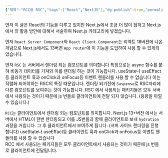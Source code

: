 ```yaml
---
{"제목":"RCC와 RSC","tags":["React","NextJS"],"dg-publish":true,"permalink":"/공부/Next.js/RCC와 RSC/","dgPassFrontmatter":true,"updated":"2025-04-29T17:09:57.156+09:00"}
---
```


먼저 이 글은 React의 기능을 다루고 있지만 Next.js에서 조금 더 많이 접하고 Next.js에서 의 활용 방안에 대해서 서술하여 Next.js 카테고리에 넣겠습니다.

먼저 `React Server Component`와 `React Client Component`는 리액트 18버젼에 나온 개념으로 Next.js에서도 13버젼 `App router`에 이 기능을 도입하여 사용 할 수 있게되었습니다.

먼저 `RSC` 는 서버에서 렌더링 되는 컴포넌트를 의미합니다 
특징으로는 async 함수를 붙혀 비동기 데이터를 가져와 이를 렌더링 하는 것이 가능합니다.
useState나 useEffact등 클라이언트 훅과 onClick과 onFocus등 이벤트 핸들러를 사용 할 수 없습니다 이는 직렬화 되어야하는 RSC의 특징 때문입니다.
렌더링 되기전에 `Suspense`로  RSC자리에 다른 컴포넌트를 보여주는 것이 가능합니다.
RSC 에서 사용되는 패키지들은 모두 서버에서 사용되는 것이기 때문에 js 번들로 클라이언트에 전달 되지 않습니다. (용량을 아낄수 있습니다.)

`RCC`는 클라이언트에서 렌더링 되는 컴포넌트를 의미합니다. Next.js 13+버전 에서는 서버에서 HTML이 한번 렌더링되고 이를 JS번들과 함께 클라이언트로 보내 `hydration`과정을 거칩니다.
그 후 클라이언트에서 보여주게 됩니다. (서버 사이드 렌더링을 진행 합니다)
useState나 useEffact등 클라이언트 훅과 onClick과 onFocus등 이벤트 핸들러를 사용 할 수 있습니다  
RCC 에서 사용되는 패키지들은 모두 클라이언트에서 사용되는 것이기 때문에 js 번들로 클라이언트에 전달됩니다.


